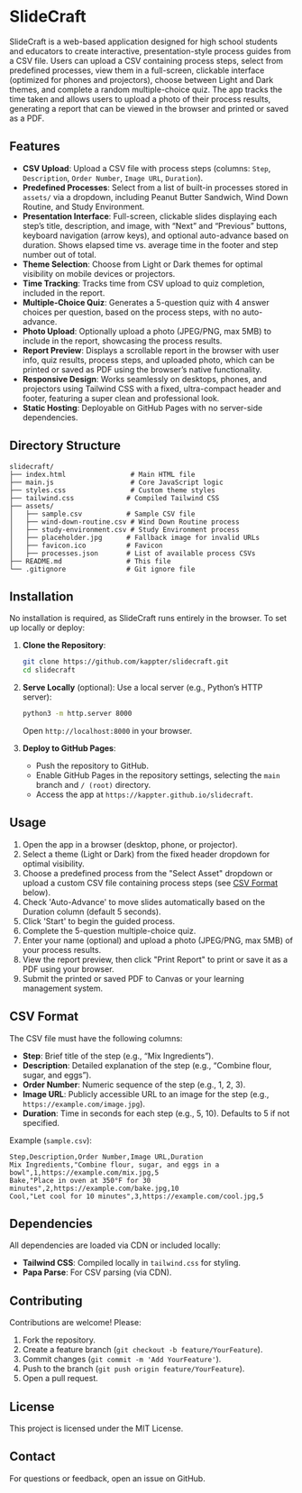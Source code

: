 # SlideCraft

SlideCraft is a web-based application designed for high school students and educators to create interactive, presentation-style process guides from a CSV file. Users can upload a CSV containing process steps, select from predefined processes, view them in a full-screen, clickable interface (optimized for phones and projectors), choose between Light and Dark themes, and complete a random multiple-choice quiz. The app tracks the time taken and allows users to upload a photo of their process results, generating a report that can be viewed in the browser and printed or saved as a PDF.

## Features
- **CSV Upload**: Upload a CSV file with process steps (columns: `Step`, `Description`, `Order Number`, `Image URL`, `Duration`).
- **Predefined Processes**: Select from a list of built-in processes stored in `assets/` via a dropdown, including Peanut Butter Sandwich, Wind Down Routine, and Study Environment.
- **Presentation Interface**: Full-screen, clickable slides displaying each step’s title, description, and image, with “Next” and “Previous” buttons, keyboard navigation (arrow keys), and optional auto-advance based on duration. Shows elapsed time vs. average time in the footer and step number out of total.
- **Theme Selection**: Choose from Light or Dark themes for optimal visibility on mobile devices or projectors.
- **Time Tracking**: Tracks time from CSV upload to quiz completion, included in the report.
- **Multiple-Choice Quiz**: Generates a 5-question quiz with 4 answer choices per question, based on the process steps, with no auto-advance.
- **Photo Upload**: Optionally upload a photo (JPEG/PNG, max 5MB) to include in the report, showcasing the process results.
- **Report Preview**: Displays a scrollable report in the browser with user info, quiz results, process steps, and uploaded photo, which can be printed or saved as PDF using the browser’s native functionality.
- **Responsive Design**: Works seamlessly on desktops, phones, and projectors using Tailwind CSS with a fixed, ultra-compact header and footer, featuring a super clean and professional look.
- **Static Hosting**: Deployable on GitHub Pages with no server-side dependencies.

## Directory Structure
```
slidecraft/
├── index.html                # Main HTML file
├── main.js                   # Core JavaScript logic
├── styles.css                # Custom theme styles
├── tailwind.css             # Compiled Tailwind CSS
├── assets/
│   ├── sample.csv           # Sample CSV file
│   ├── wind-down-routine.csv # Wind Down Routine process
│   ├── study-environment.csv # Study Environment process
│   ├── placeholder.jpg      # Fallback image for invalid URLs
│   ├── favicon.ico          # Favicon
│   ├── processes.json       # List of available process CSVs
├── README.md                # This file
└── .gitignore               # Git ignore file
```

## Installation
No installation is required, as SlideCraft runs entirely in the browser. To set up locally or deploy:

1. **Clone the Repository**:
   ```bash
   git clone https://github.com/kappter/slidecraft.git
   cd slidecraft
   ```

2. **Serve Locally** (optional):
   Use a local server (e.g., Python’s HTTP server):
   ```bash
   python3 -m http.server 8000
   ```
   Open `http://localhost:8000` in your browser.

3. **Deploy to GitHub Pages**:
   - Push the repository to GitHub.
   - Enable GitHub Pages in the repository settings, selecting the `main` branch and `/ (root)` directory.
   - Access the app at `https://kappter.github.io/slidecraft`.

## Usage
1. Open the app in a browser (desktop, phone, or projector).
2. Select a theme (Light or Dark) from the fixed header dropdown for optimal visibility.
3. Choose a predefined process from the "Select Asset" dropdown or upload a custom CSV file containing process steps (see [CSV Format](#csv-format) below).
4. Check 'Auto-Advance' to move slides automatically based on the Duration column (default 5 seconds).
5. Click 'Start' to begin the guided process.
6. Complete the 5-question multiple-choice quiz.
7. Enter your name (optional) and upload a photo (JPEG/PNG, max 5MB) of your process results.
8. View the report preview, then click "Print Report" to print or save it as a PDF using your browser.
9. Submit the printed or saved PDF to Canvas or your learning management system.

## CSV Format
The CSV file must have the following columns:
- **Step**: Brief title of the step (e.g., “Mix Ingredients”).
- **Description**: Detailed explanation of the step (e.g., “Combine flour, sugar, and eggs”).
- **Order Number**: Numeric sequence of the step (e.g., 1, 2, 3).
- **Image URL**: Publicly accessible URL to an image for the step (e.g., `https://example.com/image.jpg`).
- **Duration**: Time in seconds for each step (e.g., 5, 10). Defaults to 5 if not specified.

Example (`sample.csv`):
```csv
Step,Description,Order Number,Image URL,Duration
Mix Ingredients,"Combine flour, sugar, and eggs in a bowl",1,https://example.com/mix.jpg,5
Bake,"Place in oven at 350°F for 30 minutes",2,https://example.com/bake.jpg,10
Cool,"Let cool for 10 minutes",3,https://example.com/cool.jpg,5
```

## Dependencies
All dependencies are loaded via CDN or included locally:
- **Tailwind CSS**: Compiled locally in `tailwind.css` for styling.
- **Papa Parse**: For CSV parsing (via CDN).

## Contributing
Contributions are welcome! Please:
1. Fork the repository.
2. Create a feature branch (`git checkout -b feature/YourFeature`).
3. Commit changes (`git commit -m 'Add YourFeature'`).
4. Push to the branch (`git push origin feature/YourFeature`).
5. Open a pull request.

## License
This project is licensed under the MIT License.

## Contact
For questions or feedback, open an issue on GitHub.